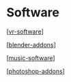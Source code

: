# Software

[[vr-software]]

[[blender-addons]]

[[music-software]]

[[photoshop-addons]]

[//begin]: # "Autogenerated link references for markdown compatibility"
[vr-software]: vr-software "VR Software"
[blender-addons]: blender-addons "Blender Addons"
[music-software]: music-software "Music Software"
[photoshop-addons]: photoshop-addons "Photoshop Addons"
[//end]: # "Autogenerated link references"